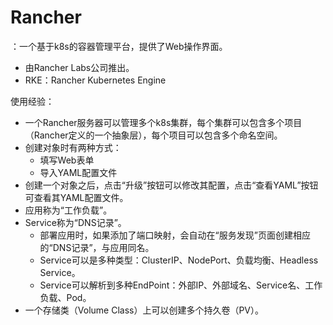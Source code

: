 # Rancher

：一个基于k8s的容器管理平台，提供了Web操作界面。
- 由Rancher Labs公司推出。
- RKE：Rancher Kubernetes Engine

使用经验：
- 一个Rancher服务器可以管理多个k8s集群，每个集群可以包含多个项目（Rancher定义的一个抽象层），每个项目可以包含多个命名空间。
- 创建对象时有两种方式：
  - 填写Web表单
  - 导入YAML配置文件
- 创建一个对象之后，点击“升级”按钮可以修改其配置，点击“查看YAML”按钮可查看其YAML配置文件。
- 应用称为“工作负载”。
- Service称为“DNS记录”。
  - 部署应用时，如果添加了端口映射，会自动在“服务发现”页面创建相应的“DNS记录”，与应用同名。
  - Service可以是多种类型：ClusterIP、NodePort、负载均衡、Headless Service。
  - Service可以解析到多种EndPoint：外部IP、外部域名、Service名、工作负载、Pod。
- 一个存储类（Volume Class）上可以创建多个持久卷（PV）。

